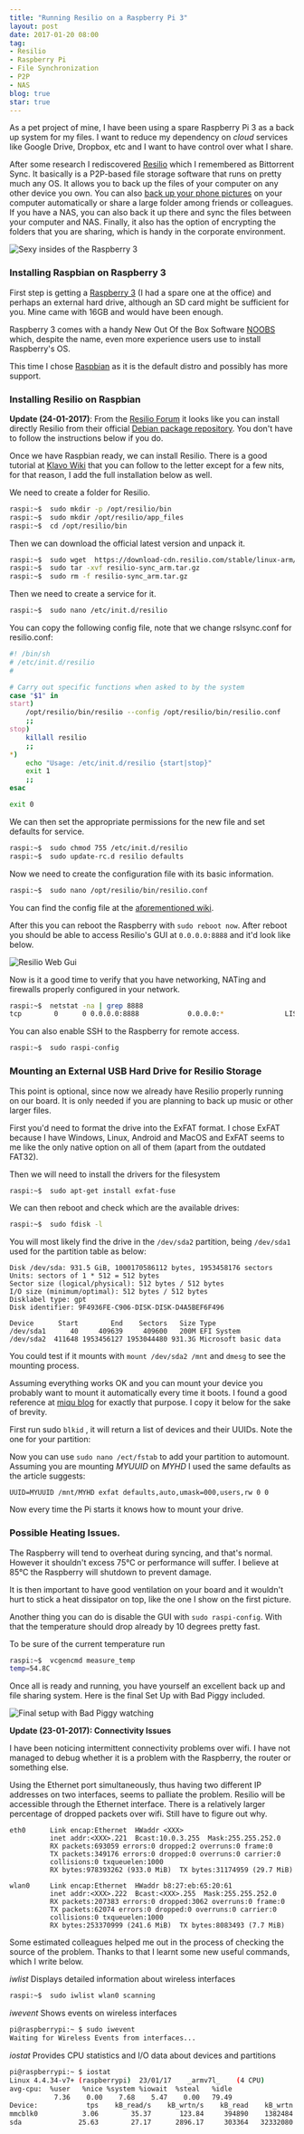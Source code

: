 ```yaml
---
title: "Running Resilio on a Raspberry Pi 3"
layout: post
date: 2017-01-20 08:00
tag:
- Resilio
- Raspberry Pi
- File Synchronization
- P2P
- NAS
blog: true
star: true
---
```


As a pet project of mine, I have been using a spare Raspberry Pi 3 as a back up system for my files. I want to reduce my dependency on *cloud* services like Google Drive, Dropbox, etc and I want to have control over what I share.

After some research I rediscovered [Resilio](https://www.resilio.com) which I remembered as Bittorrent Sync. It basically is a P2P-based file storage software that runs on pretty much any OS. It allows you to back up the files of your computer on any other device you own. You can also [back up your phone pictures](https://itunes.apple.com/us/app/resilio-sync-file-transfer/id1126282325?mt=8) on your computer automatically or share a large folder among friends or colleagues. If you have a NAS, you can also back it up there and sync the files between your computer and NAS. Finally, it also has the option of encrypting the folders that you are sharing, which is handy in the corporate environment.

![Sexy insides of the Raspberry 3](/assets/images/resilio_raspberry.jpg)

### Installing Raspbian on Raspberry 3

First step is getting a [Raspberry 3](https://www.raspberrypi.org/products/raspberry-pi-3-model-b/) (I had a spare one at the office) and perhaps an external hard drive, although an SD card might be sufficient for you. Mine came with 16GB and would have been enough.

Raspberry 3 comes with a handy New Out Of the Box Software [NOOBS](https://www.raspberrypi.org/downloads/noobs/) which, despite the name, even more experience users use to install Raspberry's OS.

This time I chose [Raspbian](https://www.raspberrypi.org/downloads/raspbian/) as it is the default distro and possibly has more support.


### Installing Resilio on Raspbian

**Update (24-01-2017)**: From the [Resilio Forum](https://forum.resilio.com/topic/42608-what-is-the-correct-way-to-install-on-raspberry-pi/#comment-119414) it looks like you can install directly Resilio from their official [Debian package repository](https://help.getsync.com/hc/en-us/articles/206178924-Installing-Sync-package-on-Linux). You don't have to follow the instructions below if you do. 


Once we have Raspbian ready, we can install Resilio. There is a good tutorial at [Klavo Wiki](https://goo.gl/ft8GzF) that you can follow to the letter except for a few nits, for that reason, I add the full installation below as well.

We need to create a folder for Resilio.

```sh
raspi:~$  sudo mkdir -p /opt/resilio/bin
raspi:~$  sudo mkdir /opt/resilio/app_files
raspi:~$  cd /opt/resilio/bin
```

Then we can download the official latest version and unpack it.

```sh
raspi:~$  sudo wget  https://download-cdn.resilio.com/stable/linux-arm/resilio-sync_arm.tar.gz
raspi:~$  sudo tar -xvf resilio-sync_arm.tar.gz
raspi:~$  sudo rm -f resilio-sync_arm.tar.gz
```

Then we need to create a service for it.

```sh
raspi:~$  sudo nano /etc/init.d/resilio
```

You can copy the following config file, note that we change rslsync.conf for resilio.conf:

```sh
#! /bin/sh
# /etc/init.d/resilio
#

# Carry out specific functions when asked to by the system
case "$1" in
start)
    /opt/resilio/bin/resilio --config /opt/resilio/bin/resilio.conf
    ;;
stop)
    killall resilio
    ;;
*)
    echo "Usage: /etc/init.d/resilio {start|stop}"
    exit 1
    ;;
esac

exit 0

```

We can then set the appropriate permissions for the new file and set defaults for service.

```sh
raspi:~$  sudo chmod 755 /etc/init.d/resilio
raspi:~$  sudo update-rc.d resilio defaults
```

Now we need to create the configuration file with its basic information.

```sh
raspi:~$  sudo nano /opt/resilio/bin/resilio.conf
```
You can find the config file at the [aforementioned wiki](https://goo.gl/ft8GzF).

After this you can reboot the Raspberry with `sudo reboot now`. After reboot you should be able to access Resilio's GUI at `0.0.0.0:8888` and it'd look like below.

![Resilio Web Gui](/assets/images/resilio_gui.png)

Now is it a good time to verify that you have networking, NATing and firewalls properly configured in your network.

```sh
raspi:~$  netstat -na | grep 8888
tcp        0      0 0.0.0.0:8888            0.0.0.0:*               LISTEN    
```

You can also enable SSH to the Raspberry for remote access.

```sh
raspi:~$  sudo raspi-config
```

### Mounting an External USB Hard Drive for Resilio Storage

This point is optional, since now we already have Resilio properly running on our board. It is only needed if you are planning to back up music or other larger files.

First you'd need to format the drive into the ExFAT format. I chose ExFAT because I have Windows, Linux, Android and MacOS and ExFAT seems to me like the only native option on all of them (apart from the outdated FAT32).  

Then we will need to install the drivers for the filesystem

```sh
raspi:~$  sudo apt-get install exfat-fuse
```

We can then reboot and check which are the available drives:

```sh
raspi:~$  sudo fdisk -l
```

You will most likely find the drive in the `/dev/sda2` partition, being `/dev/sda1` used for the partition table as below:

```
Disk /dev/sda: 931.5 GiB, 1000170586112 bytes, 1953458176 sectors
Units: sectors of 1 * 512 = 512 bytes
Sector size (logical/physical): 512 bytes / 512 bytes
I/O size (minimum/optimal): 512 bytes / 512 bytes
Disklabel type: gpt
Disk identifier: 9F4936FE-C906-DISK-DISK-D4A5BEF6F496

Device      Start        End    Sectors   Size Type
/dev/sda1      40     409639     409600   200M EFI System
/dev/sda2  411648 1953456127 1953044480 931.3G Microsoft basic data
```


You could test if it mounts with `mount /dev/sda2 /mnt` and `dmesg` to see the mounting process.

Assuming everything works OK and you can mount your device you probably want to mount it automatically every time it boots. I found a good reference at [miqu blog](https://miqu.me/blog/2015/01/14/tip-exfat-hdd-with-raspberry-pi/) for exactly that purpose. I copy it below for the sake of brevity.

First run sudo `blkid` , it will return a list of devices and their UUIDs. Note the one for your partition:

Now you can use `sudo nano /ect/fstab` to add your partition to automount. Assuming you are mounting *MYUUID* on *MYHD* I used the same defaults as the article suggests:

```
UUID=MYUUID /mnt/MYHD exfat defaults,auto,umask=000,users,rw 0 0
```

Now every time the Pi starts it knows how to mount your drive.

### Possible Heating Issues.

The Raspberry will tend to overheat during syncing, and that's normal. However it shouldn't excess 75°C or performance will suffer. I believe at 85°C the Raspberry will shutdown to prevent damage.

It is then important to have good ventilation on your board and it wouldn't hurt to stick a heat dissipator on top, like the one I show on the first picture.

Another thing you can do is disable the GUI with `sudo raspi-config`. With that the temperature should drop already by 10 degrees pretty fast.

To be sure of the current temperature run

```sh
raspi:~$  vcgencmd measure_temp
temp=54.8C
```

Once all is ready and running, you have yourself an excellent back up and file sharing system.  Here is the final Set Up with Bad Piggy included.

![Final setup with Bad Piggy watching](/assets/images/raspberry_setup.jpg)

**Update (23-01-2017): Connectivity Issues**

I have been noticing intermittent connectivity problems over wifi. I have not managed to debug whether it is a problem with the Raspberry, the router or something else.

Using the Ethernet port simultaneously, thus having two different IP addresses on two interfaces, seems to palliate the problem. Resilio will be accessible through the Ethernet interface. There is a relatively larger percentage of dropped packets over wifi. Still have to figure out why.

```
eth0      Link encap:Ethernet  HWaddr <XXX>  
          inet addr:<XXX>.221  Bcast:10.0.3.255  Mask:255.255.252.0
          RX packets:693059 errors:0 dropped:2 overruns:0 frame:0
          TX packets:349176 errors:0 dropped:0 overruns:0 carrier:0
          collisions:0 txqueuelen:1000
          RX bytes:978393262 (933.0 MiB)  TX bytes:31174959 (29.7 MiB)

wlan0     Link encap:Ethernet  HWaddr b8:27:eb:65:20:61  
          inet addr:<XXX>.222  Bcast:<XXX>.255  Mask:255.255.252.0
          RX packets:207383 errors:0 dropped:3062 overruns:0 frame:0
          TX packets:62074 errors:0 dropped:0 overruns:0 carrier:0
          collisions:0 txqueuelen:1000
          RX bytes:253370999 (241.6 MiB)  TX bytes:8083493 (7.7 MiB)
```

Some estimated colleagues helped me out in the process of checking the source of the problem. Thanks to that I learnt some new useful commands, which I write below.

*iwlist*
Displays detailed information about wireless interfaces

```sh
raspi:~$  sudo iwlist wlan0 scanning
```

*iwevent*
Shows events on wireless interfaces


```sh
pi@raspberrypi:~ $ sudo iwevent
Waiting for Wireless Events from interfaces...
```

*iostat*
Provides CPU statistics and I/O data about devices and partitions

```sh
pi@raspberrypi:~ $ iostat
Linux 4.4.34-v7+ (raspberrypi) 	23/01/17 	_armv7l_	(4 CPU)
avg-cpu:  %user   %nice %system %iowait  %steal   %idle
           7.36    0.00    7.68    5.47    0.00   79.49
Device:            tps    kB_read/s    kB_wrtn/s    kB_read    kB_wrtn
mmcblk0           3.06        35.37       123.84     394890    1382484
sda              25.63        27.17      2896.17     303364   32332080
```
